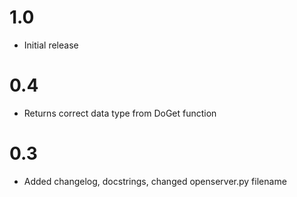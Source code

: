 # 1.0
* Initial release

# 0.4
* Returns correct data type from DoGet function

# 0.3
* Added changelog, docstrings, changed openserver.py filename
